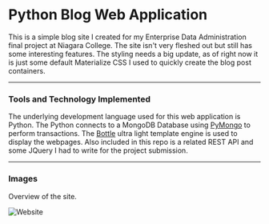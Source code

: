 # Python Blog Web Application
This is a simple blog site I created for my Enterprise Data Administration final project at Niagara College.  The site isn't very fleshed out but still has some interesting features.  The styling needs a big update, as of right now it is just some default Materialize CSS I used to quickly create the blog post containers.

---

### Tools and Technology Implemented
The underlying development language used for this web application is Python.  The Python connects to a MongoDB Database using [PyMongo](https://api.mongodb.com/python/current/) to perform transactions.  The [Bottle](https://bottlepy.org/docs/dev/) ultra light template engine is used to display the webpages.  Also included in this repo is a related REST API and some JQuery I had to write for the project submission.

---

### Images
Overview of the site.

![Website](https://i.gyazo.com/86f87b1c90cda9ac18563a3990b7d8a2.png)
